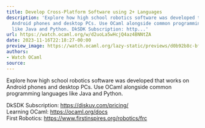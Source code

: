 ```yaml
---
title: Develop Cross-Platform Software using 2+ Languages
description: 'Explore how high school robotics software was developed that works on
  Android phones and desktop PCs. Use OCaml alongside common programming languages
  like Java and Python. DkSDK Subscription: http...'
url: https://watch.ocaml.org/w/d2uoLa5wHcjQ4az4BNNtZA
date: 2023-11-16T22:18:27-00:00
preview_image: https://watch.ocaml.org/lazy-static/previews/d0b92b8c-bfa0-4de0-aa07-1ee9f09957b1.jpg
authors:
- Watch OCaml
source:
---
```


<p>Explore how high school robotics software was developed that works on Android phones and desktop PCs. Use OCaml alongside common programming languages like Java and Python.</p>
<p>DkSDK Subscription: <a href="https://diskuv.com/pricing/" target="_blank" rel="noopener noreferrer">https://diskuv.com/pricing/</a><br>
Learning OCaml: <a href="https://ocaml.org/docs" target="_blank" rel="noopener noreferrer">https://ocaml.org/docs</a><br>
First Robotics: <a href="https://www.firstinspires.org/robotics/frc" target="_blank" rel="noopener noreferrer">https://www.firstinspires.org/robotics/frc</a></p>

